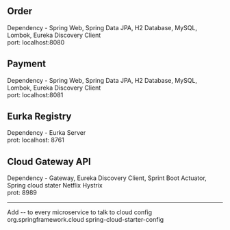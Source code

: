 Order 
-----
Dependency - Spring Web, Spring Data JPA, H2 Database, MySQL, Lombok, Eureka Discovery Client  
port: localhost:8080

Payment
--------
Dependency - Spring Web, Spring Data JPA, H2 Database, MySQL, Lombok, Eureka Discovery Client        
port: localhost:8081

Eurka Registry
---------------
Dependency - Eurka Server  
prot: localhost: 8761

Cloud Gateway API
-----------------
Dependency - Gateway, Eureka Discovery Client, Sprint Boot Actuator, Spring cloud stater Netflix Hystrix  
prot: 8989  

-------------
Add -- to every microservice to talk to cloud config  
  <dependency>
  <groupId>org.springframework.cloud</groupId>
  <artifactId>spring-cloud-starter-config</artifactId>
  </dependency>
